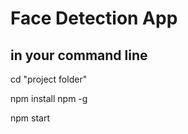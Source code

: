 # Face Detection App

## in your command line

cd "project folder"

npm install npm -g



npm start
